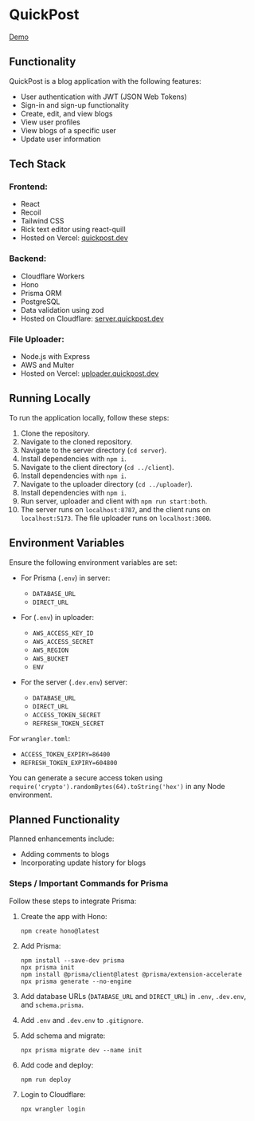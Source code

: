 # QuickPost
[Demo](https://quickpost.dev)

## Functionality

QuickPost is a blog application with the following features:

- User authentication with JWT (JSON Web Tokens)
- Sign-in and sign-up functionality
- Create, edit, and view blogs
- View user profiles
- View blogs of a specific user
- Update user information

## Tech Stack

### Frontend:
- React
- Recoil
- Tailwind CSS
- Rick text editor using react-quill
- Hosted on Vercel: [quickpost.dev](https://quickpost.dev)

### Backend:
- Cloudflare Workers
- Hono
- Prisma ORM
- PostgreSQL
- Data validation using zod
- Hosted on Cloudflare: [server.quickpost.dev](https://server.quickpost.dev)

### File Uploader:
- Node.js with Express
- AWS and Multer
- Hosted on Vercel: [uploader.quickpost.dev](https://uploader.quickpost.dev)

## Running Locally

To run the application locally, follow these steps:

1. Clone the repository.
2. Navigate to the cloned repository.
3. Navigate to the server directory (`cd server`).
4. Install dependencies with `npm i`.
5. Navigate to the client directory (`cd ../client`).
6. Install dependencies with `npm i`.
7. Navigate to the uploader directory (`cd ../uploader`).
8. Install dependencies with `npm i`.
9. Run server, uploader and client with `npm run start:both`.
10. The server runs on `localhost:8787`, and the client runs on `localhost:5173`. The file uploader runs on `localhost:3000`.

## Environment Variables

Ensure the following environment variables are set:

- For Prisma (`.env`) in server:
  - `DATABASE_URL`
  - `DIRECT_URL`

- For (`.env`) in uploader:
    - `AWS_ACCESS_KEY_ID`
    - `AWS_ACCESS_SECRET`
    - `AWS_REGION`
    - `AWS_BUCKET`
    - `ENV`

- For the server (`.dev.env`) server:
  - `DATABASE_URL`
  - `DIRECT_URL`
  - `ACCESS_TOKEN_SECRET`
  - `REFRESH_TOKEN_SECRET`

For `wrangler.toml`:
- `ACCESS_TOKEN_EXPIRY=86400`
- `REFRESH_TOKEN_EXPIRY=604800`

You can generate a secure access token using `require('crypto').randomBytes(64).toString('hex')` in any Node environment.

## Planned Functionality

Planned enhancements include:

- Adding comments to blogs
- Incorporating update history for blogs

### Steps / Important Commands for Prisma

Follow these steps to integrate Prisma:

1. Create the app with Hono:
    ```
    npm create hono@latest
    ```

2. Add Prisma:
    ```
    npm install --save-dev prisma
    npx prisma init
    npm install @prisma/client@latest @prisma/extension-accelerate
    npx prisma generate --no-engine
    ```

3. Add database URLs (`DATABASE_URL` and `DIRECT_URL`) in `.env`, `.dev.env`, and `schema.prisma`.

4. Add `.env` and `.dev.env` to `.gitignore`.

5. Add schema and migrate:
    ```
    npx prisma migrate dev --name init
    ```

6. Add code and deploy:
    ```
    npm run deploy
    ```

7. Login to Cloudflare:
    ```
    npx wrangler login
    ```

